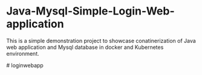 # Java-Mysql-Simple-Login-Web-application

This is a simple demonstration project to showcase conatinerization of Java web application and Mysql database in docker and Kubernetes environment.


#   l o g i n w e b a p p  
 